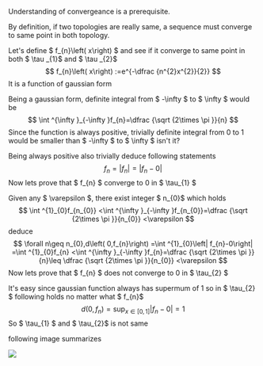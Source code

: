 
Understanding of convergeance is a prerequisite.

By definition, if two topologies are really same, a sequence must converge to same point in both topology.

Let's define $ f_{n}\left( x\right) $ and see if it converge to same point in both $ \tau _{1}$ and $ \tau _{2}$
$$ f_{n}\left( x\right) :=e^{-\dfrac {n^{2}x^{2}}{2}} $$
It is a function of gaussian form

Being a gaussian form, definite integral from $ -\infty $ to $ \infty $ would be
$$ \int ^{\infty }_{-\infty }f_{n}=\dfrac {\sqrt {2\times \pi }}{n} $$
Since the function is always positive, trivially definite integral from 0 to 1 would be smaller than $ -\infty $ to $ \infty $ isn't it?

Being always positive also trivially deduce following statements
$$ f_{n}=\left| f_{n}\right| =\left| f_{n}-0\right| $$
Now lets prove that $ f_{n} $ converge to 0 in $ \tau_{1} $

Given any $ \varepsilon $, there exist integer $ n_{0}$ which holds
$$ \int ^{1}_{0}f_{n_{0}} <\int ^{\infty }_{-\infty }f_{n_{0}}=\dfrac {\sqrt {2\times \pi }}{n_{0}} <\varepsilon $$
deduce
$$ \forall n\geq n_{0},d\left( 0,f_{n}\right) =\int ^{1}_{0}\left| f_{n}-0\right| =\int ^{1}_{0}f_{n} <\int ^{\infty }_{-\infty }f_{n}=\dfrac {\sqrt {2\times \pi }}{n}\leq \dfrac {\sqrt {2\times \pi }}{n_{0}} <\varepsilon $$
Now lets prove that $ f_{n} $ does not converge to 0 in $ \tau_{2} $

It's easy since gaussian function always has supermum of 1 so in $ \tau_{2} $ following holds no matter what $ f_{n}$
$$ d\left( 0,f_{n}\right) =\sup _{x\in \left[ 0,1\right] }\left| f_{n}-0\right| =1$$
So $ \tau_{1} $ and $ \tau_{2}$ is not same

following image summarizes


![]({{site.baseurl}}/assets/img/img.jpg)